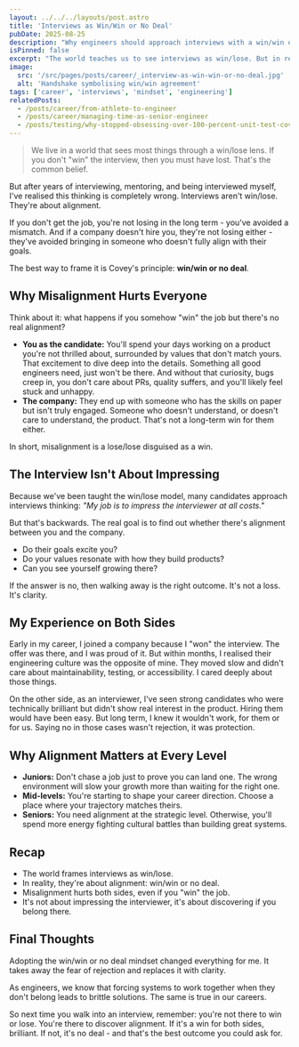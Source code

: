 ```yaml
---
layout: ../../../layouts/post.astro
title: 'Interviews as Win/Win or No Deal'
pubDate: 2025-08-25
description: "Why engineers should approach interviews with a win/win or no deal mindset. Interviews are about alignment not about impressing and don't get upset if you get rejection"
isPinned: false
excerpt: "The world teaches us to see interviews as win/lose. But in reality, they're about alignment. If both sides don't win, it's no deal, and that's a good thing"
image:
  src: '/src/pages/posts/career/_interview-as-win-win-or-no-deal.jpg'
  alt: 'Handshake symbolising win/win agreement'
tags: ['career', 'interviews', 'mindset', 'engineering']
relatedPosts:
  - /posts/career/from-athlete-to-engineer
  - /posts/career/managing-time-as-senior-engineer
  - /posts/testing/why-stopped-obsessing-over-100-percent-unit-test-coverage
---
```


> We live in a world that sees most things through a win/lose lens. If you don't "win" the interview, then you must have lost. That's the common belief.

But after years of interviewing, mentoring, and being interviewed myself, I've realised this thinking is completely wrong. Interviews aren't win/lose. They're about alignment.

If you don't get the job, you're not losing in the long term - you've avoided a mismatch. And if a company doesn't hire you, they're not losing either - they've avoided bringing in someone who doesn't fully align with their goals.

The best way to frame it is Covey's principle: **win/win or no deal**.

## Why Misalignment Hurts Everyone

Think about it: what happens if you somehow "win" the job but there's no real alignment?

- **You as the candidate:** You'll spend your days working on a product you're not thrilled about, surrounded by values that don't match yours. That excitement to dive deep into the details. Something all good engineers need, just won't be there. And without that curiosity, bugs creep in, you don't care about PRs, quality suffers, and you'll likely feel stuck and unhappy.
- **The company:** They end up with someone who has the skills on paper but isn't truly engaged. Someone who doesn't understand, or doesn't care to understand, the product. That's not a long-term win for them either.

In short, misalignment is a lose/lose disguised as a win.

## The Interview Isn't About Impressing

Because we've been taught the win/lose model, many candidates approach interviews thinking: _"My job is to impress the interviewer at all costs."_

But that's backwards. The real goal is to find out whether there's alignment between you and the company.

- Do their goals excite you?
- Do your values resonate with how they build products?
- Can you see yourself growing there?

If the answer is no, then walking away is the right outcome. It's not a loss. It's clarity.

## My Experience on Both Sides

Early in my career, I joined a company because I "won" the interview. The offer was there, and I was proud of it. But within months, I realised their engineering culture was the opposite of mine. They moved slow and didn't care about maintainability, testing, or accessibility. I cared deeply about those things.

On the other side, as an interviewer, I've seen strong candidates who were technically brilliant but didn't show real interest in the product. Hiring them would have been easy. But long term, I knew it wouldn't work, for them or for us. Saying no in those cases wasn't rejection, it was protection.

## Why Alignment Matters at Every Level

- **Juniors:** Don't chase a job just to prove you can land one. The wrong environment will slow your growth more than waiting for the right one.
- **Mid-levels:** You're starting to shape your career direction. Choose a place where your trajectory matches theirs.
- **Seniors:** You need alignment at the strategic level. Otherwise, you'll spend more energy fighting cultural battles than building great systems.

## Recap

- The world frames interviews as win/lose.
- In reality, they're about alignment: win/win or no deal.
- Misalignment hurts both sides, even if you "win" the job.
- It's not about impressing the interviewer, it's about discovering if you belong there.

## Final Thoughts

Adopting the win/win or no deal mindset changed everything for me. It takes away the fear of rejection and replaces it with clarity.

As engineers, we know that forcing systems to work together when they don't belong leads to brittle solutions. The same is true in our careers.

So next time you walk into an interview, remember: you're not there to win or lose. You're there to discover alignment. If it's a win for both sides, brilliant. If not, it's no deal - and that's the best outcome you could ask for.
